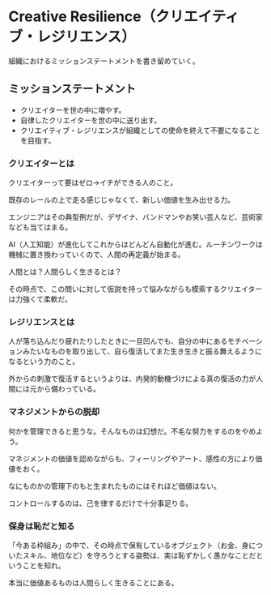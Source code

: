 # Creative Resilience（クリエイティブ・レジリエンス）

組織におけるミッションステートメントを書き留めていく。

## ミッションステートメント

- クリエイターを世の中に増やす。
- 自律したクリエイターを世の中に送り出す。
- クリエイティブ・レジリエンスが組織としての使命を終えて不要になることを目指す。

### クリエイターとは

クリエイターって要はゼロ→イチができる人のこと。

既存のレールの上で走る感じじゃなくて、新しい価値を生み出せる力。

エンジニアはその典型例だが、デザイナ、バンドマンやお笑い芸人など、芸術家なども当てはまる。

AI（人工知能）が進化してこれからはどんどん自動化が進む。ルーチンワークは機械に置き換わっていくので、人間の再定義が始まる。

人間とは？人間らしく生きるとは？

その時点で、この問いに対して仮説を持って悩みながらも模索するクリエイターは力強くて柔軟だ。

### レジリエンスとは

人が落ち込んだり疲れたりしたときに一旦凹んでも、自分の中にあるモチベーションみたいなものを取り出して、自ら復活してまた生き生きと振る舞えるようになるという力のこと。

外からの刺激で復活するというよりは、内発的動機づけによる真の復活の力が人間には元から備わっている。

### マネジメントからの脱却

何かを管理できると思うな。そんなものは幻想だ。不毛な努力をするのをやめよう。

マネジメントの価値を認めながらも、フィーリングやアート、感性の方により価値をおく。

なにものかの管理下のもと生まれたものにはそれほど価値はない。

コントロールするのは、己を律するだけで十分事足りる。

### 保身は恥だと知る

「今ある枠組み」の中で、その時点で保有しているオブジェクト（お金、身についたスキル、地位など）を守ろうとする姿勢は、実は恥ずかしく愚かなことだということを知れ。

本当に価値あるものは人間らしく生きることにある。
